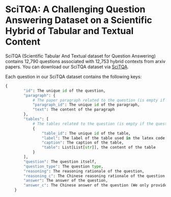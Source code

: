 # SciTQA: A Challenging Question Answering Dataset on a Scientific Hybrid of Tabular and Textual Content

SciTQA (Scientific Tabular And Textual dataset for Question Answering) contains 12,790 questions associated with 12,753 hybrid contexts from arxiv papers.
You can download our SciTQA dataset via [SciTQA](./dataset).

Each question in our SciTQA dataset contains the following keys:
```python
{
        "id": The unique id of the question,
        "paragraph": {               
            # The paper paragraph related to the question (is empty if the question is only associated to the tables)
            "paragraph_id": The unique id of the paragraph,
            "text": The content of the paragraph
        },
        "tables": [                                                                                              
            # The tables related to the question (is empty if the question is only associated to text)
            {
                "table_id": The unique id of the table,
                "label": The label of the table used in the latex code of the paper,
                "caption": The caption of the table,
                "table": List[List[str]], the content of the table
            }
        ],
        "question": The question itself,
        "question_type": The question type,
        "reasoning": The reasoning rationale of the question,
        "reasoning_c": The Chinese reasoning rationale of the question (We only provide Chinses rationale in the test data. We will update Chinses rationale in train data and dev data lately.),
        "answer": The answer of the question,
        "answer_c": The Chinese answer of the question (We only provide Chinses answer in the test data. We will update Chinses answers in train data and dev data lately.)
    }

```